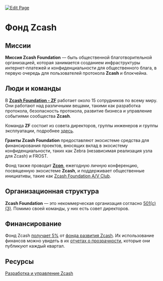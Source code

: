<a href="https://github.com/zechub/zechub/edit/main/site/zechubglobal/zcashrussia/zcashfoundation.md" target="_blank">
  <img src="https://img.shields.io/badge/Edit-blue" alt="Edit Page"/>
</a>

# Фонд Zcash

## Миссии

**Миссия Zcash Foundation** — быть общественной благотворительной организацией, которая занимается созданием инфраструктуры интернет-платежей и конфиденциальности для общественного блага, в первую очередь для пользователей протокола **Zcash** и блокчейна.


## Люди и команды

В [**Zcash Foundation - ZF**](https://zfnd.org/) работает около 15 сотрудников по всему миру. Они работают над различными вещами, такими как разработка протокола, безопасность протокола, развитие бизнеса и управление событиями сообщества **Zcash**.

Команда **ZF** состоит из совета директоров, группы инженеров и группы эксплуатации, подробнее [здесь](https://zfnd.org/about/).

**Гранты Zcash Foundation** предоставляют экосистеме средства для финансирования проектов, вносящих вклад в экосистему конфиденциальности, таких как Zebra (независимая реализация узла для Zcash) и FROST.

Фонд также проводит [**Zcon**](https://www.zcon.org/), ежегодную личную конференцию, посвященную экосистеме **Zcash**, и поддерживает общественные инициативы, такие как [Zcash Foundation A/V Club](https://discord.gg/WGEVenUq).


## Организационная структура

**Zcash Foundation** — это некоммерческая организация согласно [501(c)(3)](https://en.wikipedia.org/wiki/501(c)(3)_organization). Помимо своей команды, у них есть совет директоров.

## Финансирование

Фонд Zcash [получает 5%](https://z.cash/zcash-development-and-governance/) от [фонда развития Zcash](https://zips.z.cash/zip-1014). Их использование финансов можно увидеть в их [отчетах о прозрачности](https://electriccoin.co/blog/ecc-transparency-report-for-q3-2022/), которые они публикуют каждый квартал.

## Ресурсы

[Разработка и управление Zcash](https://z.cash/zcash-development-and-governance/)
